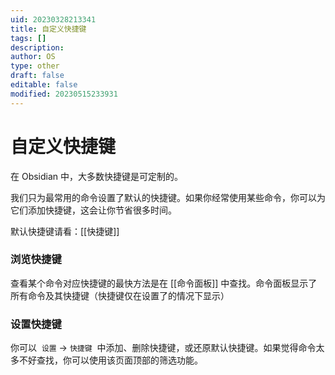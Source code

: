 ```yaml
---
uid: 20230328213341
title: 自定义快捷键
tags: []
description: 
author: OS
type: other
draft: false
editable: false
modified: 20230515233931
---
```


# 自定义快捷键

在 Obsidian 中，大多数快捷键是可定制的。

我们只为最常用的命令设置了默认的快捷键。如果你经常使用某些命令，你可以为它们添加快捷键，这会让你节省很多时间。

默认快捷键请看：[[快捷键]]

### 浏览快捷键

查看某个命令对应快捷键的最快方法是在 [[命令面板]] 中查找。命令面板显示了所有命令及其快捷键（快捷键仅在设置了的情况下显示）

### 设置快捷键

你可以  `设置` -> `快捷键`  中添加、删除快捷键，或还原默认快捷键。如果觉得命令太多不好查找，你可以使用该页面顶部的筛选功能。
